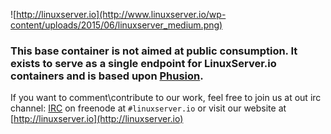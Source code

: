 ![http://linuxserver.io](http://www.linuxserver.io/wp-content/uploads/2015/06/linuxserver_medium.png)

### This base container is not aimed at public consumption. It exists to serve as a single endpoint for LinuxServer.io containers and is based upon [Phusion](https://github.com/phusion/baseimage-docker).

If you want to comment\contribute to our work, feel free to join us at out irc channel:
[IRC](http://www.linuxserver.io/index.php/irc/) on freenode at `#linuxserver.io` or visit our website at [http://linuxserver.io](http://linuxserver.io)

